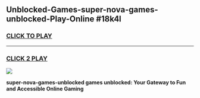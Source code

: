 
## Unblocked-Games-super-nova-games-unblocked-Play-Online #18k4l
<h3>
<a href="https://news.freeplayer.one?title=super-nova-games-unblocked&ref=3">CLICK TO PLAY</a></h3>
<hr>

<h3>
<a href="https://news.freeplayer.one?title=super-nova-games-unblocked&ref=3">CLICK 2 PLAY</a>
  
</h3>

<a href="https://news.freeplayer.one?title=super-nova-games-unblocked&ref=3"><img src="https://clearcache.store/games.png"></a>


**super-nova-games-unblocked games unblocked: Your Gateway to Fun and Accessible Online Gaming**
